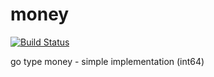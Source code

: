 # money

[![Build Status](https://travis-ci.org/antonikonovalov/money.svg?branch=master)](https://travis-ci.org/antonikonovalov/money)

go type money - simple implementation (int64)
